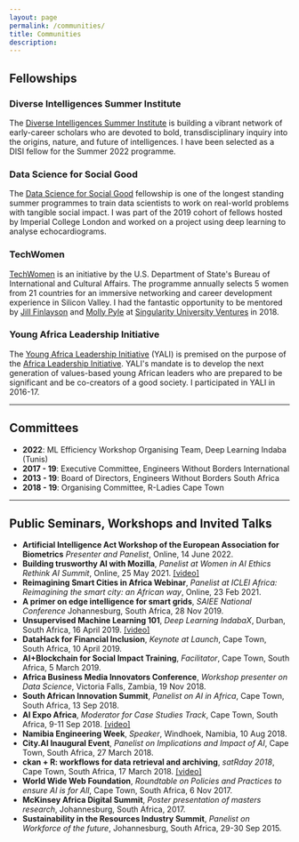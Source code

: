 ```yaml
---
layout: page
permalink: /communities/
title: Communities
description: 
---
```


## Fellowships

### Diverse Intelligences Summer Institute
The <a href="https://disi.org/about/" target="_blank">Diverse Intelligences Summer Institute</a> is building a vibrant network of early-career scholars who are devoted to bold, transdisciplinary inquiry into the origins, nature, and future of intelligences. I have been selected as a DISI fellow for the Summer 2022 programme. 

### Data Science for Social Good  
The <a href="http://www.dssgfellowship.org/people/2019-fellows-mentors-imperial/" target="_blank">Data Science for Social Good</a> fellowship is one of the longest standing summer programmes to train data scientists to work on real-world problems with tangible social impact. I was part of the 2019 cohort of fellows hosted by Imperial College London and worked on a project using deep learning to analyse echocardiograms.

### TechWomen 
<a href="https://www.techwomen.org/" target="_blank">TechWomen</a> 
is an initiative by the U.S. Department of State's Bureau of International and Cultural Affairs. The programme annually selects 5 women from 21 countries for an immersive networking and career development experience in Silicon Valley. I had the fantastic opportunity to be mentored by <a href="https://www.linkedin.com/in/jillfinlayson" target="_blank">Jill Finlayson</a> and <a href="https://www.linkedin.com/in/mollypyle" target="_blank">Molly Pyle</a> at <a href="https://su.org/ventures/" target="_blank">Singularity University Ventures</a> in 2018. 

### Young Africa Leadership Initiative
The <a href="https://www.africaleadership.net/about/young-africa-leadership-initiative-yali/" target="_blank">Young Africa Leadership Initiative</a> (YALI) is premised on the purpose of the <a href="https://www.africaleadership.net" target="_blank">Africa Leadership Initiative</a>. YALI's mandate is to develop the next generation of values-based young African leaders who are prepared to be significant and be co-creators of a good society. I participated in YALI in 2016-17.

---

## Committees
* __2022__: ML Efficiency Workshop Organising Team, Deep Learning Indaba (Tunis)
* __2017 - 19__: Executive Committee, Engineers Without Borders International
* __2013 - 19__: Board of Directors, Engineers Without Borders South Africa
* __2018 - 19__: Organising Committee, R-Ladies Cape Town 

---

## Public Seminars, Workshops and Invited Talks
* __Artificial Intelligence Act Workshop of the European Association for Biometrics__ _Presenter and Panelist_, Online, 14 June 2022.  
* __Building trusworthy AI with Mozilla__, _Panelist at Women in AI Ethics Rethink AI Summit_, Online, 25 May 2021. <a href="https://youtu.be/CugSt2VtBQw?t=5" target="_blank">[video]</a>
* __Reimagining Smart Cities in Africa Webinar__, _Panelist at ICLEI Africa: Reimagining the smart city: an African way_, Online, 23 Feb 2021.
* __A primer on edge intelligence for smart grids__, _SAIEE National Conference_ Johannesburg, South Africa, 28 Nov 2019.
* __Unsupervised Machine Learning 101__, _Deep Learning IndabaX_, Durban, South Africa, 16 April 2019. <a href="https://youtu.be/E-Q9PWs2SCk" target="_blank">[video]</a>  
* __DataHack for Financial Inclusion__, _Keynote at Launch_, Cape Town, South Africa, 10 April 2019.
* __AI+Blockchain for Social Impact Training__, _Facilitator_, Cape Town, South Africa, 5 March 2019.
* __Africa Business Media Innovators Conference__, _Workshop presenter on Data Science_, Victoria Falls, Zambia, 19 Nov 2018.
* __South African Innovation Summit__, _Panelist on AI in Africa_, Cape Town, South Africa, 13 Sep 2018.
* __AI Expo Africa__, _Moderator for Case Studies Track_, Cape Town, South Africa, 9-11 Sep 2018. <a href="https://youtu.be/Pj1BUZu7cBQ" target="_blank">[video]</a>
* __Namibia Engineering Week__, _Speaker_, Windhoek, Namibia, 10 Aug 2018.
* __City.AI Inaugural Event__, _Panelist on Implications and Impact of AI_, Cape Town, South Africa, 27 March 2018.
* __ckan + R: workflows for data retrieval and archiving__, _satRday 2018_, Cape Town, South Africa, 17 March 2018. <a href="https://youtu.be/qNQKX9FFcRU" target="_blank">[video]</a>
* __World Wide Web Foundation__, _Roundtable on Policies and Practices to ensure AI is for All_, Cape Town, South Africa, 6 Nov 2017.
* __McKinsey Africa Digital Summit__, _Poster presentation of masters research_, Johannesburg, South Africa, 2017.
* __Sustainability in the Resources Industry Summit__, _Panelist on Workforce of the future_, Johannesburg, South Africa, 29-30 Sep 2015.
